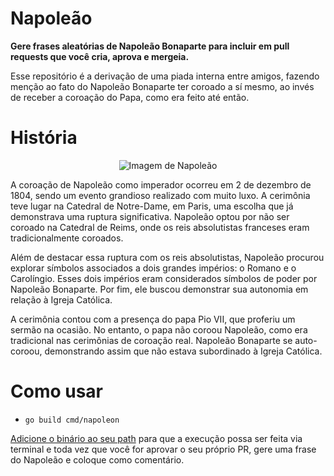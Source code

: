 # Napoleão

**Gere frases aleatórias de Napoleão Bonaparte para incluir em pull requests que você cria, aprova e mergeia.**

Esse repositório é a derivação de uma piada interna entre amigos, fazendo menção ao fato do Napoleão Bonaparte ter coroado a sí mesmo, ao invés de receber a coroação do Papa, como era feito até então.


# História

<p align="center">
  <img src="https://github.com/Bocampagni/napoleon/assets/42614607/05fd0819-c5d9-4944-bc00-783719f1c68f" alt="Imagem de Napoleão">
</p>

A coroação de Napoleão como imperador ocorreu em 2 de dezembro de 1804, sendo um evento grandioso realizado com muito luxo. A cerimônia teve lugar na Catedral de Notre-Dame, em Paris, uma escolha que já demonstrava uma ruptura significativa. Napoleão optou por não ser coroado na Catedral de Reims, onde os reis absolutistas franceses eram tradicionalmente coroados.

Além de destacar essa ruptura com os reis absolutistas, Napoleão procurou explorar símbolos associados a dois grandes impérios: o Romano e o Carolíngio. Esses dois impérios eram considerados símbolos de poder por Napoleão Bonaparte. Por fim, ele buscou demonstrar sua autonomia em relação à Igreja Católica.

A cerimônia contou com a presença do papa Pio VII, que proferiu um sermão na ocasião. No entanto, o papa não coroou Napoleão, como era tradicional nas cerimônias de coroação real. Napoleão Bonaparte se auto-coroou, demonstrando assim que não estava subordinado à Igreja Católica.

# Como usar

- `go build cmd/napoleon`

[Adicione o binário ao seu path](https://www.codecademy.com/pages/contribute-docs](https://zwbetz.com/how-to-add-a-binary-to-your-path-on-macos-linux-windows/)https://zwbetz.com/how-to-add-a-binary-to-your-path-on-macos-linux-windows/) para que a execução possa ser feita via terminal e toda vez que você for aprovar o seu próprio PR, gere uma frase do Napoleão e coloque como comentário.

